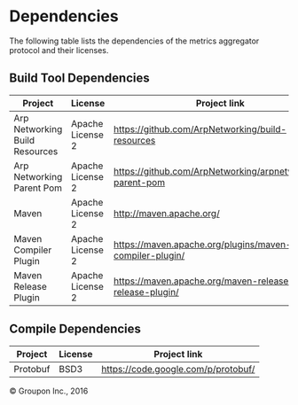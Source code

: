 Dependencies
========

The following table lists the dependencies of the metrics aggregator protocol and their licenses.

Build Tool Dependencies
------------------

Project                        | License                    | Project link
-------------------------------|----------------------------|-------------
Arp Networking Build Resources | Apache License 2           | https://github.com/ArpNetworking/build-resources
Arp Networking Parent Pom      | Apache License 2           | https://github.com/ArpNetworking/arpnetworking-parent-pom
Maven                          | Apache License 2           | http://maven.apache.org/
Maven Compiler Plugin          | Apache License 2           | https://maven.apache.org/plugins/maven-compiler-plugin/
Maven Release Plugin           | Apache License 2           | https://maven.apache.org/maven-release/maven-release-plugin/

Compile Dependencies
--------------------

Project                        | License                    | Project link
-------------------------------|----------------------------|-------------
Protobuf                       | BSD3                       | https://code.google.com/p/protobuf/


&copy; Groupon Inc., 2016
